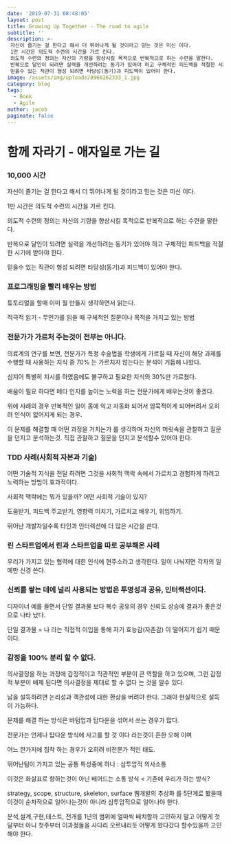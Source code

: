 ```yaml
---
date: '2019-07-31 08:48:05'
layout: post
title: Growing Up Together - The road to agile
subtitle: ''
description: >-
 자신이 즐기는 걸 한다고 해서 더 뛰어나게 될 것이라고 믿는 것은 미신 이다. 
 1만 시간은 의도적 수련의 시간을 가르 킨다.
 의도적 수련의 정의는 자신의 기량을 향상시킬 목적으로 반복적으로 하는 수련을 말한다.
 반복으로 달인이 되려면 실력을 개선하려는 동기가 있어야 하고 구체적인 피드백을 적절한 시기에 받아야 한다.
 믿을수 있는 직관이 형성 되려면 타당성(동기)과 피드백이 있어야 한다.
image: /assets/img/uploads/8966262333_1.jpg
category: blog
tags:
  - Book
  - Agile
author: jacob
paginate: false
---
```

# 함께 자라기 - 애자일로 가는 길

### 10,000 시간

자신이 즐기는 걸 한다고 해서 더 뛰어나게 될 것이라고 믿는 것은 미신 이다. 

1만 시간은 의도적 수련의 시간을 가르 킨다.

의도적 수련의 정의는 자신의 기량을 향상시킬 목적으로 반복적으로 하는 수련을 말한다.

반복으로 달인이 되려면 실력을 개선하려는 동기가 있어야 하고 구체적인 피드백을 적절한 시기에 받아야 한다.

믿을수 있는 직관이 형성 되려면 타당성(동기)과 피드백이 있어야 한다.

### 프로그래밍을 빨리 배우는 방법

튜토리얼을 할때 이미 뭘 만들지 생각하면서 읽는다.

적극적 읽기 - 무언가를 읽을 때 구체적인 질문이나 목적을 가지고 있는 방법

### 전문가가 가르처 주는것이 전부는 아니다.

의료계의 연구를 보면, 전문가가 특정 수술법을 학생에게 가르칠 때 자신이 해당 과제를 수행할 때 사용하는 지식 중 70% 는 가르치지 않는다는 분석이 거듭해 나왔다.

심지어 특별히 지시를 하였음에도 불구하고 필요한 지식의 30%만 가르쳤다.

배움이 필요 하다면 메타 인지를 높이는 노력을 하는 전문가에게 배우는것이 좋겠다.

위에 사례의 경우 반복적인 일이 몸에 익고 자동화 되어서 암묵적이게 되어버려서 오히려 인식이 없어지게 되는 경우.

이 문제를 해결할 때 어떤 과정을 거치는가 를 생각하며 자신의 머릿속을 관찰하고 질문을 던지고 분석하는것. 직접 관찰하고 질문을 던지고 분석할수 있어야 한다.

### TDD 사례(사회적 자본과 기술)

어떤 기술적 지식을 전달 하려면 그것을 사회적 맥락 속에서 가르치고 경험하게 하려고 노력하는 방법이 효과적이다.  

사회적 맥락에는 뭐가 있을까? 어떤 사회적 기술이 있지?

도움받기, 피드백 주고받기, 영향력 미치기, 가르치고 배우기, 위임하기.

뛰어난 개발자일수록 타인과 인터렉션에 더 많은 시간을 쓴다.

### 린 스타트업에서 린과 스타트업을 따로 공부해온 사례

우리가 가지고 있는 협력에 대한 인식에 현주소라고 생각한다. 일이 나눠지면 각자의 일에만 신경 쓴다.

### **신뢰를 쌓는 데에 널리 사용되는 방법은 투명성과 공유, 인터랙션이다.**

디자이너 예를 들면서 단일 결과물 보다 복수 공유의 경우 신뢰도 상승에 결과가 좋은것으로 나타 났다.

단일 결과물 = 나 라는 직접적 이입을 통해 자기 효능감(자존감) 이 떨어지기 쉽기 때문이다.

### 감정을 100% 분리 할 수 없다.

의사결정을 하는 과정에 감정적이고 직관적인 부분이 큰 역할을 하고 있으며, 그런 감정적 부분이 배제 된다면 의사결정을 제대로 할 수 없다 는 것을 알수 있다.

남을 설득하려면 논리성과 객관성에 대한 환상을 버려야 한다. 그래야 현실적으로 설득이 가능하다.

문제를 해결 하는 방식은 바텀업과 탑다운을 섞어서 쓰는 경우가 많다.

전문가는 언제나 탑다운 방식에 사고를 할 것 이다 라는것이 흔한 오해 이며

어느 한가지에 집착 하는 경우가 오히려 비전문가 적인 태도.

뛰어난팀이 가지고 있는 공통 특성중에 하나 : 삼투압적 의사소통

이것은 화살표로 향하는것이 아닌 배어드는 소통 방식 < 기존에 우리가 하는 방식?

strategy, scope, structure, skeleton, surface 웹개발의 추상화 를 5단계로 봤을때 이것이 순차적으로 일어나는것이 아니라 삼투압적으로 일어나야 한다.

분석,설계,구현,테스트, 전개를 1년의 범위에 얼마씩 배치할까 고민하지 말고 어떻게 첫달부터 아니 첫주부터 이과정들을 사다리 오르내리듯 어떻게 왔다갔다 할수있을까 고민해야 한다.
